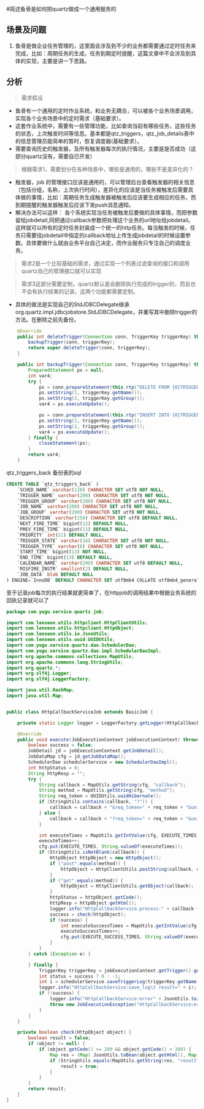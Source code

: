 #简述鱼骨是如何把quartz做成一个通用服务的

## 场景及问题
1. 鱼骨是做企业任务管理的，这里面会涉及到不少的业务都需要通过定时任务来完成，比如：周期任务的生成，任务到期定时提醒，这篇文章中不会涉及到具体的实现，主要是讲一下思路。

## 分析
> 需求假设
* 鱼骨有一个通用的定时作业系统，和业务无耦合，可以被各个业务场景调用，实现各个业务场景中的定时需求（基础要求）。
* 这套作业系统中，需要有一些管理功能，比如查询当前有哪些任务，这些任务的状态，上次触发时间等信息。基本都是qtz_triggers，qtz_job_details表中的信息管理员能简单的暂时，恢复调度器(基础要求）。
* 需要查询历史的触发器，及所有触发器每次的执行情况，主要是是否成功（这部分quartz没有，需要自已开发）

> 根据需求1，需要划分在各种场景中，哪些是通用的，哪些不是差异化的？
* 触发器，job 的管理接口应该是通用的，可以管理后台查看触发器的相关信息（包括分组，名称，上次执行时间），差异化的应该是当任务被触发后需要具体做的事情，比如：周期任务生成触发器被触发后应该要生成相应的任务，而到期提醒的触发器触发后应该下发push消息通知。
* 解决办法可以这样：
  各个系统实现当任务被触发后要做的具体事情，而把参数留给jobdetail,同把通过callback参数把处理这个业务的url地址给jobdetail。这样就可以所有的定时任务封装成一个统一的http任务。每当触发的时候，任务只需要往jobdetail中指定的callback地址上传生成jobdetail的时候设置参数。具体要做什么就由业务平台自己决定，而作业服务只专注自己的调度业务。

> 需求2是一个比较基础的需求，通过实现一个列表过滤查询的接口和调用quartz自己的管理接口就可以实现

> 需求3这部分需要定制，quartz默认是会删除执行完成的trigger的，而且也不会有执行结果的记录。这两个功能都需要定制。
* 具体的做法是实现自己的StdJDBCDelegate继承org.quartz.impl.jdbcjobstore.StdJDBCDelegate，并重写其中删除trigger的方法。在删除之前先备份。
``` java
    @Override
    public int deleteTrigger(Connection conn, TriggerKey triggerKey) throws SQLException {
        backupTrigger(conn, triggerKey);
        return super.deleteTrigger(conn, triggerKey);
    }

    public int backupTrigger(Connection conn, TriggerKey triggerKey) throws SQLException {
        PreparedStatement ps = null;
        int var4;
        try {
            ps = conn.prepareStatement(this.rtp("DELETE FROM {0}TRIGGERS_BACK WHERE SCHED_NAME = {1} AND TRIGGER_NAME = ? AND TRIGGER_GROUP = ?"));
            ps.setString(1, triggerKey.getName());
            ps.setString(2, triggerKey.getGroup());
            var4 = ps.executeUpdate();

            ps = conn.prepareStatement(this.rtp("INSERT INTO {0}TRIGGERS_BACK SELECT * FROM {0}TRIGGERS WHERE SCHED_NAME = {1} AND TRIGGER_NAME = ? AND TRIGGER_GROUP = ?"));
            ps.setString(1, triggerKey.getName());
            ps.setString(2, triggerKey.getGroup());
            var4 = ps.executeUpdate();
        } finally {
            closeStatement(ps);
        }
        return var4;
    }
```
qtz_triggers_back 备份表的sql
```sql
CREATE TABLE `qtz_triggers_back` (
	`SCHED_NAME` varchar(120) CHARACTER SET utf8 NOT NULL,
	`TRIGGER_NAME` varchar(200) CHARACTER SET utf8 NOT NULL,
	`TRIGGER_GROUP` varchar(200) CHARACTER SET utf8 NOT NULL,
	`JOB_NAME` varchar(200) CHARACTER SET utf8 NOT NULL,
	`JOB_GROUP` varchar(200) CHARACTER SET utf8 NOT NULL,
	`DESCRIPTION` varchar(250) CHARACTER SET utf8 DEFAULT NULL,
	`NEXT_FIRE_TIME` bigint(13) DEFAULT NULL,
	`PREV_FIRE_TIME` bigint(13) DEFAULT NULL,
	`PRIORITY` int(11) DEFAULT NULL,
	`TRIGGER_STATE` varchar(16) CHARACTER SET utf8 NOT NULL,
	`TRIGGER_TYPE` varchar(8) CHARACTER SET utf8 NOT NULL,
	`START_TIME` bigint(13) NOT NULL,
	`END_TIME` bigint(13) DEFAULT NULL,
	`CALENDAR_NAME` varchar(200) CHARACTER SET utf8 DEFAULT NULL,
	`MISFIRE_INSTR` smallint(2) DEFAULT NULL,
	`JOB_DATA` blob DEFAULT NULL
) ENGINE=`InnoDB` DEFAULT CHARACTER SET utf8mb4 COLLATE utf8mb4_general_ci ROW_FORMAT=DYNAMIC COMMENT='' CHECKSUM=0 DELAY_KEY_WRITE=0;
```
至于记录job每次的执行结果就更简单了，在httpjob的调用结果中根据业务系统的回执记录就可以了
```java
package com.yugu.service.quartz.job;

import com.lenxeon.utils.httpclient.HttpClientUtils;
import com.lenxeon.utils.httpclient.HttpObject;
import com.lenxeon.utils.io.JsonUtils;
import com.lenxeon.utils.uuid.UUIDUtils;
import com.yugu.service.quartz.dao.SchedulerDao;
import com.yugu.service.quartz.dao.impl.SchedulerDaoImpl;
import org.apache.commons.collections.MapUtils;
import org.apache.commons.lang.StringUtils;
import org.quartz.*;
import org.slf4j.Logger;
import org.slf4j.LoggerFactory;

import java.util.HashMap;
import java.util.Map;


public class HttpCallbackServiceJob extends BasicJob {

    private static Logger logger = LoggerFactory.getLogger(HttpCallbackServiceJob.class);

    @Override
    public void execute(JobExecutionContext jobExecutionContext) throws JobExecutionException {
        boolean success = false;
        JobDetail jd = jobExecutionContext.getJobDetail();
        JobDataMap cfg = jd.getJobDataMap();
        SchedulerDao schedulerService = new SchedulerDaoImpl();
        int httpStatus = 0;
        String httpResp = "";
        try {
            String callback = MapUtils.getString(cfg, "callback");
            String method = MapUtils.getString(cfg, "method");
            String req_token = UUIDUtils.uuidHibernate();
            if (StringUtils.contains(callback, "?")) {
                callback = callback + "&req_token=" + req_token + "&unique=" + UUIDUtils.base58Uuid();
            } else {
                callback = callback + "?req_token=" + req_token + "&unique=" + UUIDUtils.base58Uuid();
            }

            int executeTimes = MapUtils.getIntValue(cfg, EXECUTE_TIMES, 0);
            executeTimes++;
            cfg.put(EXECUTE_TIMES, String.valueOf(executeTimes));
            if (StringUtils.isNotBlank(callback)) {
                HttpObject httpObject = new HttpObject();
                if ("post".equals(method)) {
                    httpObject = HttpClientUtils.postString(callback, cfg, new HashMap<String, String>());
                }
                if ("get".equals(method)) {
                    httpObject = HttpClientUtils.getObject(callback);
                }
                httpStatus = httpObject.getCode();
                httpResp = httpObject.getHtml();
                logger.info("HttpCallbackService.process:" + callback + "\t" + JsonUtils.toJson(cfg) + "\t" + httpResp);
                success = check(httpObject);
                if (success) {
                    int executeSuccessTimes = MapUtils.getIntValue(cfg, EXECUTE_SUCCESS_TIMES, 0);
                    executeSuccessTimes++;
                    cfg.put(EXECUTE_SUCCESS_TIMES, String.valueOf(executeSuccessTimes));
                }
            }
        } catch (Exception e) {

        } finally {
            TriggerKey triggerKey = jobExecutionContext.getTrigger().getKey();
            int status = success ? 0 : -1;
            int i = schedulerService.saveTriggerLog(triggerKey.getName(), triggerKey.getGroup(), jobExecutionContext.getFireTime(), httpStatus, httpResp, status);
            logger.info("HttpCallbackService:save_log\t result=" + i);
            if (!success) {
                logger.info("HttpCallbackService:error" + JsonUtils.toJson(cfg));
                throw new JobExecutionException("HttpCallbackService:error" + JsonUtils.toJson(cfg));
            }
        }
    }

    private boolean check(HttpObject object) {
        boolean result = false;
        if (object != null) {
            if (object.getCode() >= 200 && object.getCode() < 300) {
                Map res = (Map) JsonUtils.toBean(object.getHtml(), Map.class);
                if (StringUtils.equals(MapUtils.getString(res, "result"), "success") || MapUtils.getIntValue(res, "result", -1) == 0) {
                    result = true;
                }
            }
        }
        return result;
    }
}

```
